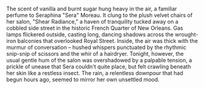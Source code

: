 The scent of vanilla and burnt sugar hung heavy in the air, a familiar perfume to Seraphina "Sera" Moreau.  It clung to the plush velvet chairs of her salon, "Shear Radiance," a haven of tranquility tucked away on a cobbled side street in the historic French Quarter of New Orleans.  Gas lamps flickered outside, casting long, dancing shadows across the wrought-iron balconies that overlooked Royal Street.  Inside, the air was thick with the murmur of conversation – hushed whispers punctuated by the rhythmic snip-snip of scissors and the whir of a hairdryer.  Tonight, however, the usual gentle hum of the salon was overshadowed by a palpable tension, a prickle of unease that Sera couldn't quite place, but felt crawling beneath her skin like a restless insect.  The rain, a relentless downpour that had begun hours ago, seemed to mirror her own unsettled mood.
